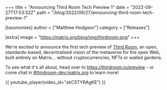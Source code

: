 +++
title = "Announcing Third Room Tech Preview 1"
date = "2022-09-27T17:53:52Z"
path = "/blog/2022/09/27/announcing-third-room-tech-preview-1"

[taxonomies]
author = ["Matthew Hodgson"]
category = ["Releases"]

[extra]
image = "https://matrix.org/blog/img/thirdroom.png"
+++

We're excited to announce the first tech preview of [Third Room](https://thirdroom.io/), an open, standards-based, decentralised vision of the metaverse for the open Web, built entirely on Matrix… without cryptocurrencies, NFTs or walled gardens.

To see what it's all about, head over to <https://thirdroom.io/preview> - or come chat in [#thirdroom-dev:matrix.org](https://matrix.to/#/#thirdroom-dev:matrix.org) to learn more!

{{ youtube_player(video_id="skC5TYRAgKE") }}
